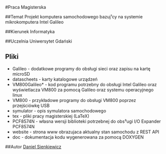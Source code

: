 #Praca Magisterska

##Temat
Projekt komputera samochodowego bazuj¹cy na systemie mikrokomputera Intel Galileo

##Kierunek
Informatyka

##Uczelnia
Uniwersytet Gdański

## Pliki
* Galileo - dodatkowe programy do obsługi sieci oraz zapisu na kartę microSD
* datascheets - karty katalogowe urządzeń
* VM800Galileo* - kod programu potrzebny do obsługi Intel Galileo oraz wyświetlacza VM800 za pomocą Galileo oraz systemu operacyjnego linux
* VM800 - przykładowe programy do obsługi VM800 poprzez przejściówkę USB
* symulator - opis symulatora samochodowego
* tex - pliki pracy magisterskiej (LaTeX)
* PCF8574N - własna wersji biblioteki potrzebnej do obs³ugi I/O Expander PCF8574N
* website - strona www obrazujaca aktualny stan samochodu z REST API
* doc - dokumentacja kodu wygenerowana za pomocą DOXYGEN

##Autor
[Daniel Sienkiewicz](mailto:daniel@sienkiewicz.ovh)
